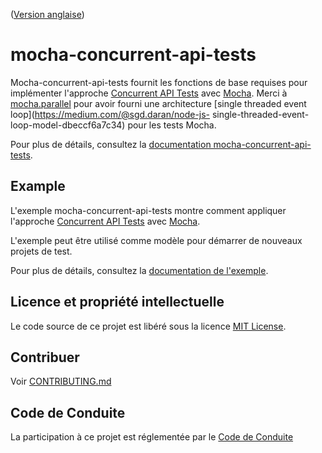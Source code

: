 ([Version anglaise](README.md))

# mocha-concurrent-api-tests

Mocha-concurrent-api-tests fournit les fonctions de base requises pour implémenter l'approche [Concurrent API Tests](https://medium.com/@stphaneleblanc/d84f7a29f0dc?source=friends_link&sk=843339381eaf77195f8522449c907550) avec [Mocha](https://mochajs.org/). Merci à [mocha.parallel](https://github.com/danielstjules/mocha.parallel) pour avoir fourni une architecture [single threaded event loop](https://medium.com/@sgd.daran/node-js- single-threaded-event-loop-model-dbeccf6a7c34) pour les tests Mocha.

Pour plus de détails, consultez la [documentation mocha-concurrent-api-tests](/lib/README.md).

## Example

L'exemple mocha-concurrent-api-tests montre comment appliquer l'approche [Concurrent API Tests](https://medium.com/@stphaneleblanc/d84f7a29f0dc?source=friends_link&sk=843339381eaf77195f8522449c907550) avec [Mocha](https://mochajs.org/).

L'exemple peut être utilisé comme modèle pour démarrer de nouveaux projets de test.

Pour plus de détails, consultez la [documentation de l'exemple](/exemple/README.md).

## Licence et propriété intellectuelle

Le code source de ce projet est libéré sous la licence [MIT License](LICENSE).

## Contribuer

Voir [CONTRIBUTING.md](CONTRIBUTING.md)

## Code de Conduite

La participation à ce projet est réglementée par le [Code de Conduite](CODE_OF_CONDUCT.md)
